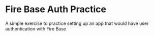 # Fire Base Auth Practice 

A simple exercise to practice setting up an app that would have user authentication with Fire Base